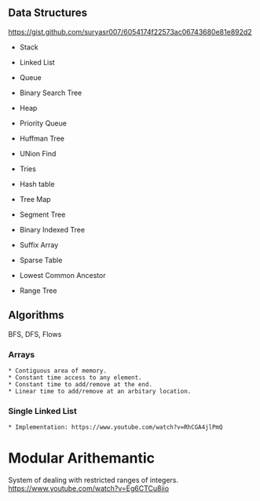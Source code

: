 ## Data Structures
https://gist.github.com/suryasr007/6054174f22573ac06743680e81e892d2

* Stack
* Linked List
* Queue
* Binary Search Tree

* Heap
* Priority Queue
* Huffman Tree
* UNion Find
* Tries
* Hash table
* Tree Map

* Segment Tree
* Binary Indexed Tree  
* Suffix Array
* Sparse Table
* Lowest Common Ancestor
* Range Tree

## Algorithms
BFS, DFS, Flows 



### Arrays
    * Contiguous area of memory.
    * Constant time access to any element.
    * Constant time to add/remove at the end.
    * Linear time to add/remove at an arbitary location.

### Single Linked List

    * Implementation: https://www.youtube.com/watch?v=RhCGA4jlPmQ


# Modular Arithemantic
System of dealing with restricted ranges of integers.
https://www.youtube.com/watch?v=Eg6CTCu8iio


